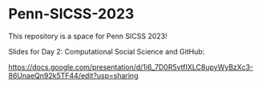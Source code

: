 # Penn-SICSS-2023


This repository is a space for Penn SICSS 2023!


Slides for Day 2: Computational Social Science and GitHub: 

https://docs.google.com/presentation/d/1i6_7D0R5vtfIXLC8upyWyBzXc3-86UnaeQn92k5TF44/edit?usp=sharing


